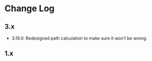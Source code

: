 # Change Log

## 3.x 

- 3.19.0: Redesigned path calculation to make sure it won't be wrong.



















## 1.x

